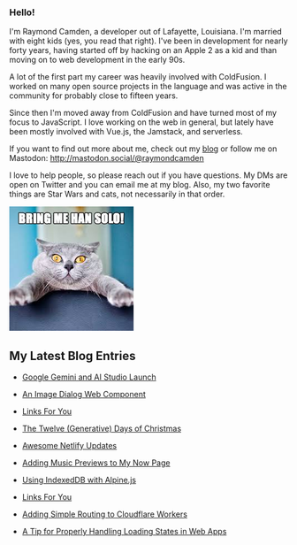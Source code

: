 ### Hello!

I'm Raymond Camden, a developer out of Lafayette, Louisiana. I'm married with eight kids (yes, you read that right). I've been in development for nearly forty years, having started off by hacking on an Apple 2 as a kid and than moving on to web development in the early 90s.

A lot of the first part my career was heavily involved with ColdFusion. I worked on many open source projects in the language and was active in the community for probably close to fifteen years. 

Since then I'm moved away from ColdFusion and have turned most of my focus to JavaScript. I love working on the web in general, but lately have been mostly involved with Vue.js, the Jamstack, and serverless. 

If you want to find out more about me, check out my [blog](https://www.raymondcamden.com) or follow me on Mastodon: <http://mastodon.social/@raymondcamden>

I love to help people, so please reach out if you have questions. My DMs are open on Twitter and you can email me at my blog. Also, my two favorite things are Star Wars and cats, not necessarily in that order.

![Star Wars cat](https://raw.githubusercontent.com/cfjedimaster/cfjedimaster/master/cat.jpg)

<!-- RSS -->
## My Latest Blog Entries

* [Google Gemini and AI Studio Launch](https://www.raymondcamden.com/2023/12/14/google-gemini-and-ai-studio-launch)

* [An Image Dialog Web Component](https://www.raymondcamden.com/2023/12/13/an-image-dialog-web-component)

* [Links For You](https://www.raymondcamden.com/2023/12/10/links-for-you)

* [The Twelve (Generative) Days of Christmas](https://www.raymondcamden.com/2023/12/08/the-twelve-generative-days-of-christmas)

* [Awesome Netlify Updates](https://www.raymondcamden.com/2023/12/06/awesome-netlify-updates)

* [Adding Music Previews to My Now Page](https://www.raymondcamden.com/2023/11/29/adding-music-previews-to-my-now-page)

* [Using IndexedDB with Alpine.js](https://www.raymondcamden.com/2023/11/26/using-indexeddb-with-alpinejs)

* [Links For You](https://www.raymondcamden.com/2023/11/20/links-for-you)

* [Adding Simple Routing to Cloudflare Workers](https://www.raymondcamden.com/2023/11/17/adding-simple-routing-to-cloudflare-workers)

* [A Tip for Properly Handling Loading States in Web Apps](https://www.raymondcamden.com/2023/11/15/a-tip-for-properly-handling-loading-states-in-web-apps)

<!-- ENDRSS -->


